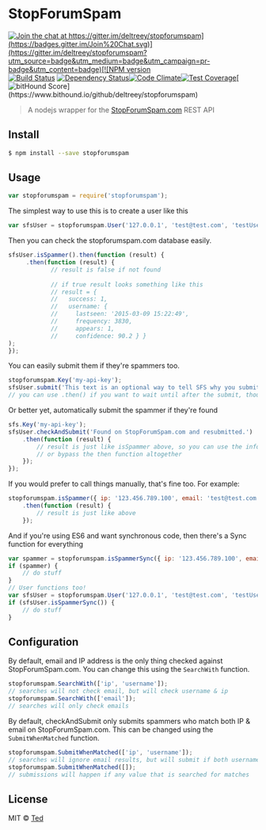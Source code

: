 # StopForumSpam

[![Join the chat at https://gitter.im/deltreey/stopforumspam](https://badges.gitter.im/Join%20Chat.svg)](https://gitter.im/deltreey/stopforumspam?utm_source=badge&utm_medium=badge&utm_campaign=pr-badge&utm_content=badge)[![NPM version][npm-image]][npm-url] [![Build Status][travis-image]][travis-url] [![Dependency Status][daviddm-image]][daviddm-url][![Code Climate](https://codeclimate.com/github/deltreey/stopforumspam/badges/gpa.svg)](https://codeclimate.com/github/deltreey/stopforumspam)[![Test Coverage](https://codeclimate.com/github/deltreey/stopforumspam/badges/coverage.svg)](https://codeclimate.com/github/deltreey/stopforumspam/coverage)[![bitHound Score](https://www.bithound.io/github/deltreey/stopforumspam/badges/score.svg?)](https://www.bithound.io/github/deltreey/stopforumspam)

> A nodejs wrapper for the [StopForumSpam.com][sfs] REST API


## Install

```sh
$ npm install --save stopforumspam
```


## Usage

```js
var stopforumspam = require('stopforumspam');
```

The simplest way to use this is to create a user like this
```js
var sfsUser = stopforumspam.User('127.0.0.1', 'test@test.com', 'testUserName');
```

Then you can check the stopforumspam.com database easily.
```js
sfsUser.isSpammer().then(function (result) {
	 .then(function (result) {
			// result is false if not found
			
			// if true result looks something like this
			// result = {
			//   success: 1,
			//   username: {
			//     lastseen: '2015-03-09 15:22:49',
			//     frequency: 3830,
			//     appears: 1,
			//     confidence: 90.2 } }
);
});
```

You can easily submit them if they're spammers too.
```js
stopforumspam.Key('my-api-key');
sfsUser.submit('This text is an optional way to tell SFS why you submitted the user.');
// you can use .then() if you want to wait until after the submit, though I can't imagine why
```

Or better yet, automatically submit the spammer if they're found
```js
sfs.Key('my-api-key');
sfsUser.checkAndSubmit('Found on StopForumSpam.com and resubmitted.')
	.then(function (result) {
		// result is just like isSpammer above, so you can use the information for your needs,
		// or bypass the then function altogether
	});
});
```

If you would prefer to call things manually, that's fine too.  For example:
```js
stopforumspam.isSpammer({ ip: '123.456.789.100', email: 'test@test.com', username: 'Spammer!' })
	.then(function (result) {
		// result is just like above
	});
```

And if you're using ES6 and want synchronous code, then there's a Sync function for everything
```js
var spammer = stopforumspam.isSpammerSync({ ip: '123.456.789.100', email: 'test@test.com', username: 'Spammer!' });
if (spammer) {
	// do stuff
}
// User functions too!
var sfsUser = stopforumspam.User('127.0.0.1', 'test@test.com', 'testUserName');
if (sfsUser.isSpammerSync()) {
	// do stuff
}
```

## Configuration

By default, email and IP address is the only thing checked against StopForumSpam.com.  You can change this using the `SearchWith` function.
```js
stopforumspam.SearchWith(['ip', 'username']);
// searches will not check email, but will check username & ip
stopforumspam.SearchWith(['email']);
// searches will only check emails
```

By default, checkAndSubmit only submits spammers who match both IP & email on StopForumSpam.com.  This can be changed using the `SubmitWhenMatched` function.
```js
stopforumspam.SubmitWhenMatched(['ip', 'username']);
// searches will ignore email results, but will submit if both username & ip match
stopforumspam.SubmitWhenMatched([]);
// submissions will happen if any value that is searched for matches
```

## License

MIT © [Ted](https://github.com/deltreey)


[npm-image]: https://badge.fury.io/js/stopforumspam.svg
[npm-url]: https://npmjs.org/package/stopforumspam
[travis-image]: https://travis-ci.org/deltreey/stopforumspam.svg?branch=master
[travis-url]: https://travis-ci.org/deltreey/stopforumspam
[daviddm-image]: https://david-dm.org/deltreey/stopforumspam.svg?theme=shields.io
[daviddm-url]: https://david-dm.org/deltreey/stopforumspam
[sfs]: http://stopforumspam.com
